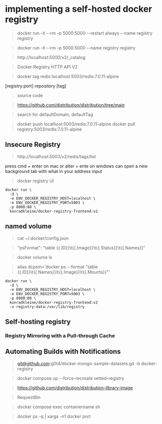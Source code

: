 # implementing a self-hosted docker registry

> docker run -it --rm -p 5000:5000 --restart always --name registry registry

> docker run -it --rm -p 5000:5000 --name registry registry

> http://localhost:5000/v2/_catalog

> Docker Registry HTTP API V2

> docker tag redis localhost:5003/redis:7.0.11-alpine

[registry:port] repository [tag]

> source code 

> https://github.com/distribution/distribution/tree/main

> search for defaultDomain, defaultTag

> docker push  localhost:5003/redis:7.0.11-alpine
> docker pull  registry:5003/redis:7.0.11-alpine

## Insecure Registry

> http://localhost:5003/v2/redis/tags/list

press cmd + enter on mac or alter + ente on windows can open a new background tab with what in your address input

> docker registry UI

```
docker run \
  -d \
  -e ENV_DOCKER_REGISTRY_HOST=localhost \
  -e ENV_DOCKER_REGISTRY_PORT=5003 \
  -p 8080:80 \
  konradkleine/docker-registry-frontend:v2
```

## named volume

> cat ~/.docker/config.json

> "psFormat": "table {{.ID}}\t{{.Image}}\t{{.Status}}\t{{.Names}}"

> docker volume ls

> alias dcpsm='docker ps --format "table {{.ID}}\t{{.Names}}\t{{.Image}}\t{{.Mounts}}"'


```
docker run \
  -d \
  -e ENV_DOCKER_REGISTRY_HOST=localhost \
  -e ENV_DOCKER_REGISTRY_PORT=5003 \
  -p 8080:80 \
  konradkleine/docker-registry-frontend:v2
  -v registry-data:/var/lib/registry 
```

## Self-hosting registry

### Registry Mirroring with a Pull-through Cache

## Automating Builds with Notifications

> git@github.com:g0t4/docker-mongo-sample-datasets.git -b docker-registry

> docker compose up --force-recreate vetted-registry

> https://github.com/distribution/distribution-library-image

> RequestBin

> docker compose exec containername sh

> docker ps -q | xargs -n1 docker port

